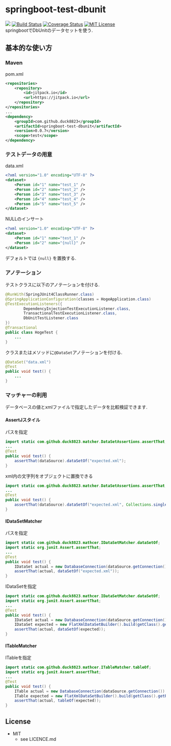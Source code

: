 # springboot-test-dbunit
[![](https://jitpack.io/v/duck8823/springboot-test-dbunit.svg)](https://jitpack.io/#duck8823/springboot-test-dbunit)
[![Build Status](https://travis-ci.org/duck8823/springboot-test-dbunit.svg?branch=master)](https://travis-ci.org/duck8823/springboot-test-dbunit)
[![Coverage Status](http://coveralls.io/repos/github/duck8823/springboot-test-dbunit/badge.svg?branch=master)](https://coveralls.io/github/duck8823/springboot-test-dbunit?branch=master)
[![MIT License](http://img.shields.io/badge/license-MIT-blue.svg?style=flat)](LICENSE)  
springbootでDbUnitのデータセットを使う.  
  

## 基本的な使い方
### Maven
pom.xml
```xml
<repositories>
	<repository>
		<id>jitpack.io</id>
		<url>https://jitpack.io</url>
	</repository>
</repositories>
...
<dependency>
	<groupId>com.github.duck8823</groupId>
	<artifactId>springboot-test-dbunit</artifactId>
	<version>0.0.7</version>
	<scope>test</scope>
</dependency>
```

### テストデータの用意  
data.xml
```xml
<?xml version="1.0" encoding="UTF-8" ?>
<dataset>
	<Person id="1" name="test_1" />
	<Person id="2" name="test_2" />
	<Person id="3" name="test_3" />
	<Person id="4" name="test_4" />
	<Person id="5" name="test_5" />
</dataset>
```
  
NULLのインサート
```xml
<?xml version="1.0" encoding="UTF-8" ?>
<dataset>
	<Person id="1" name="test_1" />
	<Person id="2" name="{null}" />
</dataset>
```
デフォルトでは `{null}` を置換する.  
  
  
### アノテーション  
テストクラスに以下のアノテーションを付ける.  
```java
@RunWith(SpringJUnit4ClassRunner.class)
@SpringApplicationConfiguration(classes = HogeApplication.class)
@TestExecutionListeners({
		DependencyInjectionTestExecutionListener.class,
		TransactionalTestExecutionListener.class,
		DbUnitTestListener.class
})
@Transactional
public class HogeTest {
    ...
}
```
  
クラスまたはメソッドに`@DataSet`アノテーションを付ける.  
```java
@DataSet("data.xml")
@Test
public void test() {
    ...
}
```
  
  
### マッチャーの利用
データベースの値とxmlファイルで指定したデータを比較検証できます.
#### AssertJスタイル
パスを指定
```java
import static com.github.duck8823.matcher.DataSetAssertions.assertThat;
...
@Test
public void test() {
    assertThat(dataSource).dataSetOf("expected.xml");
}
```
xml内の文字列をオブジェクトに置換できる
```java
import static com.github.duck8823.matcher.DataSetAssertions.assertThat;
...
@Test
public void test() {
    assertThat(dataSource).dataSetOf("expected.xml", Collections.singletonMap("{null}", null));
}
```

#### IDataSetMatcher
パスを指定
```java
import static com.github.duck8823.mathcer.IDataSetMatcher.dataSetOf;
import static org.junit.Assert.assertThat;
...
@Test
public void test() {
    IDataSet actual = new DatabaseConnection(dataSource.getConnection()).createDataSet();
    assertThat(actual, dataSetOf("expected.xml"));
}
```
  
IDataSetを指定
```java
import static com.github.duck8823.mathcer.IDataSetMatcher.dataSetOf;
import static org.junit.Assert.assertThat;
...
@Test
public void test() {
    IDataSet actual = new DatabaseConnection(dataSource.getConnection()).createDataSet();
    IDataSet expected = new FlatXmlDataSetBuilder().build(getClass().getResourceAsStream("expected.xml"))
    assertThat(actual, dataSetOf(expected));
}
```
  
#### ITableMatcher
ITableを指定
```java
import static com.github.duck8823.mathcer.ITableMatcher.tableOf;
import static org.junit.Assert.assertThat;
...
@Test
public void test() {
    ITable actual = new DatabaseConnection(dataSource.getConnection()).createDataSet().getTable("hoge");
    ITable expected = new FlatXmlDataSetBuilder().build(getClass().getResourceAsStream("expected.xml")).getTable("hoge");
    assertThat(actual, tableOf(expected));
}
```
## License
* MIT  
    * see LICENCE.md
